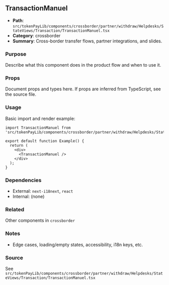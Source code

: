 ## TransactionManuel

- **Path**: `src/tokenPayLib/components/crossborder/partner/withdraw/Helpdesks/StateViews/Transaction/TransactionManuel.tsx`
- **Category**: crossborder
- **Summary**: Cross-border transfer flows, partner integrations, and slides.

### Purpose
Describe what this component does in the product flow and when to use it.

### Props
Document props and types here. If props are inferred from TypeScript, see the source file.

### Usage
Basic import and render example:


```tsx
import TransactionManuel from 'src/tokenPayLib/components/crossborder/partner/withdraw/Helpdesks/StateViews/Transaction/TransactionManuel';

export default function Example() {
  return (
    <div>
      <TransactionManuel />
    </div>
  );
}

```

### Dependencies
- External: `next-i18next`, `react`
- Internal: (none)

### Related
Other components in `crossborder`

### Notes
- Edge cases, loading/empty states, accessibility, i18n keys, etc.

### Source
See `src/tokenPayLib/components/crossborder/partner/withdraw/Helpdesks/StateViews/Transaction/TransactionManuel.tsx`
